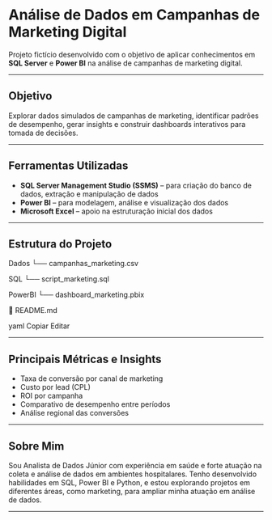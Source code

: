 # Análise de Dados em Campanhas de Marketing Digital

Projeto fictício desenvolvido com o objetivo de aplicar conhecimentos em **SQL Server** e **Power BI** na análise de campanhas de marketing digital. 

---

## Objetivo

Explorar dados simulados de campanhas de marketing, identificar padrões de desempenho, gerar insights e construir dashboards interativos para tomada de decisões.

---

## Ferramentas Utilizadas

- **SQL Server Management Studio (SSMS)** – para criação do banco de dados, extração e manipulação de dados
- **Power BI** – para modelagem, análise e visualização dos dados
- **Microsoft Excel** – apoio na estruturação inicial dos dados

---

## Estrutura do Projeto

 Dados
└── campanhas_marketing.csv

SQL
└── script_marketing.sql

PowerBI
└── dashboard_marketing.pbix

📄 README.md

yaml
Copiar
Editar

---

## Principais Métricas e Insights

- Taxa de conversão por canal de marketing
- Custo por lead (CPL)
- ROI por campanha
- Comparativo de desempenho entre períodos
- Análise regional das conversões

---

## Sobre Mim

Sou Analista de Dados Júnior com experiência em saúde e forte atuação na coleta e análise de dados em ambientes hospitalares. Tenho desenvolvido habilidades em SQL, Power BI e Python, e estou explorando projetos em diferentes áreas, 
como marketing, para ampliar minha atuação em análise de dados.

---
